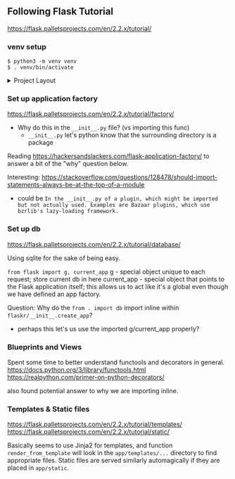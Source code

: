 ## Following Flask Tutorial
https://flask.palletsprojects.com/en/2.2.x/tutorial/


### venv setup
```
$ python3 -m venv venv
$ . venv/bin/activate
```



<details>
  <summary> Project Layout</summary>

  https://flask.palletsprojects.com/en/2.2.x/tutorial/layout/


  General Theory:
  ```/home/user/Projects/flask-tutorial
  ├── flaskr/
  │   ├── __init__.py
  │   ├── db.py
  │   ├── schema.sql
  │   ├── auth.py
  │   ├── blog.py
  │   ├── templates/
  │   │   ├── base.html
  │   │   ├── auth/
  │   │   │   ├── login.html
  │   │   │   └── register.html
  │   │   └── blog/
  │   │       ├── create.html
  │   │       ├── index.html
  │   │       └── update.html
  │   └── static/
  │       └── style.css
  ├── tests/
  │   ├── conftest.py
  │   ├── data.sql
  │   ├── test_factory.py
  │   ├── test_db.py
  │   ├── test_auth.py
  │   └── test_blog.py
  ├── venv/
  ├── setup.py
  └── MANIFEST.in
  ```

</details>

### Set up application factory
https://flask.palletsprojects.com/en/2.2.x/tutorial/factory/

* Why do this in the `__init__.py` file? (vs importing this func)
  * `__init__.py` let's python know that the surrounding directory is a package

Reading https://hackersandslackers.com/flask-application-factory/ to answer a bit of the "why" question below.

Interesting: https://stackoverflow.com/questions/128478/should-import-statements-always-be-at-the-top-of-a-module
* could be ```In the __init__.py of a plugin, which might be imported but not actually used. Examples are Bazaar plugins, which use bzrlib's lazy-loading framework.```


### Set up db
https://flask.palletsprojects.com/en/2.2.x/tutorial/database/

Using sqlite for the sake of being easy.

```from flask import g, current_app```
g - special object unique to each request; store current db in here
current_app - special object that points to the Flask application itself; this allows us to act like it's a global even though we have defined an app factory.

Question: Why do the `from . import db` import inline within `flaskr/__init__.create_app`?
 * perhaps this let's us use the imported g/current_app properly?


### Blueprints and Views

Spent some time to better understand functools and decorators in general.
https://docs.python.org/3/library/functools.html
https://realpython.com/primer-on-python-decorators/

also found potential answer to why we are importing inline.


### Templates & Static files
https://flask.palletsprojects.com/en/2.2.x/tutorial/templates/
https://flask.palletsprojects.com/en/2.2.x/tutorial/static/

Basically seems to use Jinja2 for templates, and function `render_from_template` will look in the `app/templates/...` directory to find appropriate files.
Static files are served similarly automagically if they are placed in `app/static`.
